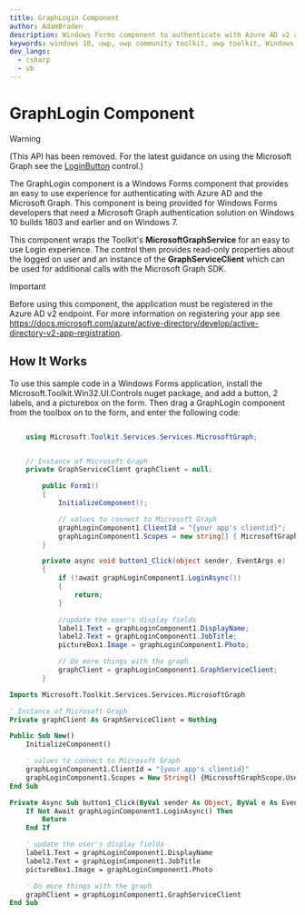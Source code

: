 ```yaml
---
title: GraphLogin Component
author: AdamBraden
description: Windows Forms component to authenticate with Azure AD v2 and the Microsoft Graph (outdated docs).
keywords: windows 10, uwp, uwp community toolkit, uwp toolkit, Windows Forms, GraphLogin 
dev_langs:
  - csharp
  - vb
---
```


# GraphLogin Component

> [!WARNING]
> (This API has been removed. For the latest guidance on using the Microsoft Graph see the [LoginButton](../graph/controls/LoginButton.md) control.)

<!-- Describe your control -->
The GraphLogin component is a Windows Forms component that provides an easy to use experience for authenticating with Azure AD and the Microsoft Graph.  This component is being provided for Windows Forms developers that need a Microsoft Graph authentication solution on Windows 10 builds 1803 and earlier and on Windows 7.

This component wraps the Toolkit's **MicrosoftGraphService** for an easy to use Login experience.  The control then provides read-only properties about the logged on user and an instance of the **GraphServiceClient** which can be used for additional calls with the Microsoft Graph SDK.

> [!IMPORTANT]
> Before using this component, the application must be registered in the Azure AD v2 endpoint.  For more information on registering your app see <https://docs.microsoft.com/azure/active-directory/develop/active-directory-v2-app-registration>.

## How It Works

To use this sample code in a Windows Forms application, install the Microsoft.Toolkit.Win32.UI.Controls nuget package, and add a button, 2 labels, and a picturebox on the form.  Then drag a GraphLogin component from the toolbox on to the form, and enter the following code:

```csharp

    using Microsoft.Toolkit.Services.Services.MicrosoftGraph;


    // Instance of Microsoft Graph 
    private GraphServiceClient graphClient = null;

        public Form1()
        {
            InitializeComponent();

            // values to connect to Microsoft Graph
            graphLoginComponent1.ClientId = "{your app's clientid}";
            graphLoginComponent1.Scopes = new string[] { MicrosoftGraphScope.UserRead };
        }

        private async void button1_Click(object sender, EventArgs e)
        {
            if (!await graphLoginComponent1.LoginAsync())
            {
                return;
            }

            //update the user's display fields
            label1.Text = graphLoginComponent1.DisplayName;
            label2.Text = graphLoginComponent1.JobTitle;
            pictureBox1.Image = graphLoginComponent1.Photo;

            // Do more things with the graph
            graphClient = graphLoginComponent1.GraphServiceClient;
        }
```

```vb
Imports Microsoft.Toolkit.Services.Services.MicrosoftGraph

' Instance of Microsoft Graph 
Private graphClient As GraphServiceClient = Nothing

Public Sub New()
    InitializeComponent()

    ' values to connect to Microsoft Graph
    graphLoginComponent1.ClientId = "{your app's clientid}"
    graphLoginComponent1.Scopes = New String() {MicrosoftGraphScope.UserRead}
End Sub

Private Async Sub button1_Click(ByVal sender As Object, ByVal e As EventArgs)
    If Not Await graphLoginComponent1.LoginAsync() Then
        Return
    End If

    ' update the user's display fields
    label1.Text = graphLoginComponent1.DisplayName
    label2.Text = graphLoginComponent1.JobTitle
    pictureBox1.Image = graphLoginComponent1.Photo

    ' Do more things with the graph
    graphClient = graphLoginComponent1.GraphServiceClient
End Sub
```
